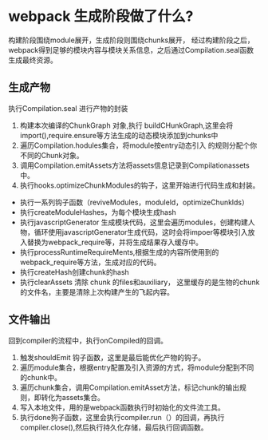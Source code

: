  # webpack 生成阶段做了什么?

 构建阶段围绕module展开，生成阶段则围绕chunks展开，
 经过构建阶段之后，webpack得到足够的模块内容与模块关系信息，之后通过Compilation.seal函数生成最终资源。

 ## 生成产物

 执行Compilation.seal 进行产物的封装

 1. 构建本次编译的ChunkGraph 对象,执行 buildCHunkGraph,这里会将import(),require.ensure等方法生成的动态模块添加到chunks中
 2. 遍历Compilation.hodules集合，将module按entry动态引入 的规则分配个你不同的Chunk对象。
 3. 调用Compilation.emitAssets方法将assets信息记录到Compilationassets中。
 4. 执行hooks.optimizeChunkModules的钩子，这里开始进行代码生成和封装。
   - 执行一系列钩子函数（reviveModules，moduleld，optimizeChunklds）
   - 执行createModuleHashes，为每个模块生成hash
   - 执行javascriptGenerator 生成模块代码，这里会遍历modules，创建构建人物，循环使用javascriptGenerator生成代码，这时会将impoer等模块引入放入替换为webpack_require等，并将生成结果存入缓存中。
   - 执行processRuntimeRequireMents,根据生成的内容所使用到的webpack_require等方法，生成对应的代码。
   - 执行createHash创建chunk的hash
   - 执行clearAssets 清除 chunk 的files和auxiliary， 这里缓存的是生物的chunk的文件名，主要是清除上次构建产生的飞起内容。



   ## 文件输出

   回到compiler的流程中，执行onCompiled的回调。
   1. 触发shouldEmit 钩子函数，这里是最后能优化产物的钩子。
   2. 遍历module集合，根据entry配置及引入资源的方式，将module分配到不同的chunk中。
   3. 遍历chunk集合，调用Compilation.emitAsset方法，标记chunk的输出规则，即转化为assets集合。
   4. 写入本地文件，用的是webpack函数执行时初始化的文件流工具。
   5. 执行done狗子函数，这里会执行compiler.run（）的回调，再执行compiler.close(),然后执行持久化存储，最后执行回调函数。